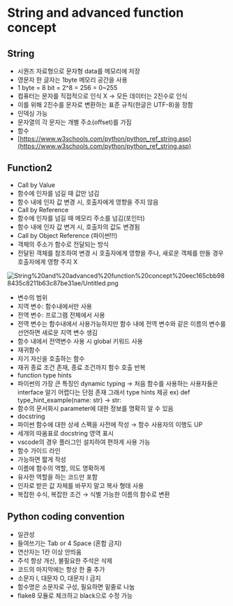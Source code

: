 # String and advanced function concept

## String

- 시퀀즈 자료형으로 문자형 data를 메모리에 저장
- 영문자 한 글자는 1byte 메모리 공간을 사용
- 1 byte = 8 bit = 2^8 = 256 = 0~255
- 컴퓨터는 문자를 직접적으로 인식 X → 모든 데이터는 2진수로 인식
- 이를 위해 2진수를 문자로 변환하는 표준 규칙(한글은 UTF-8)을 정함
- 인덱싱 가능
- 문자열의 각 문자는 개별 주소(offset)를 가짐
- 함수
- [https://www.w3schools.com/python/python_ref_string.asp](https://www.w3schools.com/python/python_ref_string.asp)

## Function2

- Call by Value
- 함수에 인자를 넘길 때 값만 넘김
- 함수 내에 인자 값 변경 시, 호출자에게 영향을 주지 않음
- Call by Reference
- 함수에 인자를 넘길 때 메모리 주소를 넘김(포인터)
- 함수 내에 인자 값 변겨 시, 호출자의 값도 변경됨
- Call by Object Reference (파이썬!!!)
- 객체의 주소가 함수로 전달되는 방식
- 전달된 객체를 참조하여 변경 시 호출자에게 영향을 주나, 
  새로운 객체를 만들 경우 호출자에게 영향 주지 X

![String%20and%20advanced%20function%20concept%20eec165cbb988435c8211b63c87be31ae/Untitled.png](String%20and%20advanced%20function%20concept%20eec165cbb988435c8211b63c87be31ae/Untitled.png)

- 변수의 범위
- 지역 변수: 함수내에서만 사용
- 전역 변수: 프로그램 전체에서 사용
- 전역 변수는 함수내에서 사용가능하지만 함수 내에 전역 변수와 같은 이름의 변수를 선언하면 새로운 지역 변수 생김
- 함수 내에서 전역변수 사용 시 global 키워드 사용
- 재귀함수
- 자기 자신을 호출하는 함수
- 재귀 종료 조건 존재, 종료 조건까지 함수 호출 반복
- function type hints
- 파이썬의 가장 큰 특징인 dynamic typing
→ 처음 함수를 사용하는 사용자들은 interface 알기 어렵다는 단점 존재
그래서 type hints 제공
ex) def type_hint_example(name: str) → str: 
- 함수의 문서화시 parameter에 대한 정보를 명확히 알 수 있음
- docstring
- 파이썬 함수에 대한 상세 스펙을 사전에 작성 → 함수 사용자의 이행도 UP
- 세개의 따옴표로 docstring 영역 표시
- vscode의 경우 플러그인 설치하여 편하게 사용 가능
- 함수 가이드 라인
- 가능하면 짧게 작성
- 이름에 함수의 역할, 의도 명확하게
- 유사한 역할을 하는 코드만 포함
- 인자로 받은 값 자체를 바꾸지 말고 복사 형태 사용
- 복잡한 수식, 복잡한 조건 → 식별 가능한 이름의 함수로 변환

## Python coding convention

- 일관성
- 들여쓰기는 Tab or 4 Space (혼합 금지)
- 연산자는 1칸 이상 안띄움
- 주석 항상 개신, 불필요한 주석은 삭제
- 코드의 마지막에는 항상 한 줄 추가
- 소문자 l, 대문자 O, 대문자 I 금지
- 함수명은 소문자로 구성, 필요하면 밑줄로 나눔
- flake8 모듈로 체크하고 black으로 수정 가능